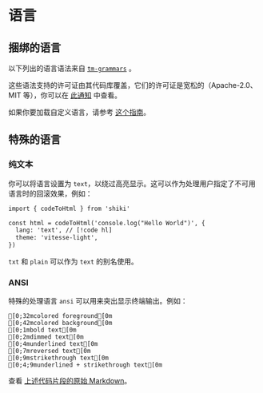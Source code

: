 # 语言

## 捆绑的语言

以下列出的语言语法来自 [`tm-grammars`](https://github.com/antfu/textmate-grammars-themes/tree/main/packages/tm-grammars) 。

<LanguagesList />

这些语法支持的许可证由其代码库覆盖，它们的许可证是宽松的（Apache-2.0、MIT 等），你可以在 [此通知](https://github.com/antfu/textmate-grammars-themes/blob/main/packages/tm-grammars/NOTICE) 中查看。

如果你要加载自定义语言，请参考 [这个指南](/guide/load-lang)。

## 特殊的语言

### 纯文本

你可以将语言设置为 `text`，以绕过高亮显示。这可以作为处理用户指定了不可用语言时的回滚效果，例如：

```txt
import { codeToHtml } from 'shiki'

const html = codeToHtml('console.log("Hello World")', {
  lang: 'text', // [!code hl]
  theme: 'vitesse-light', 
})
```

`txt` 和 `plain` 可以作为 `text` 的别名使用。

### ANSI

特殊的处理语言 `ansi` 可以用来突出显示终端输出。例如：

```ansi
[0;32mcolored foreground[0m
[0;42mcolored background[0m
[0;1mbold text[0m
[0;2mdimmed text[0m
[0;4munderlined text[0m
[0;7mreversed text[0m
[0;9mstrikethrough text[0m
[0;4;9munderlined + strikethrough text[0m
```

查看 [上述代码片段的原始 Markdown](https://github.com/shikijs/shiki/blob/main/docs/languages.md?plain=1#L35)。
